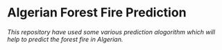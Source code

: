 # Algerian Forest Fire Prediction
###### This repository have used some various prediction alogorithm which will help to predict the forest fire in Algerian.
